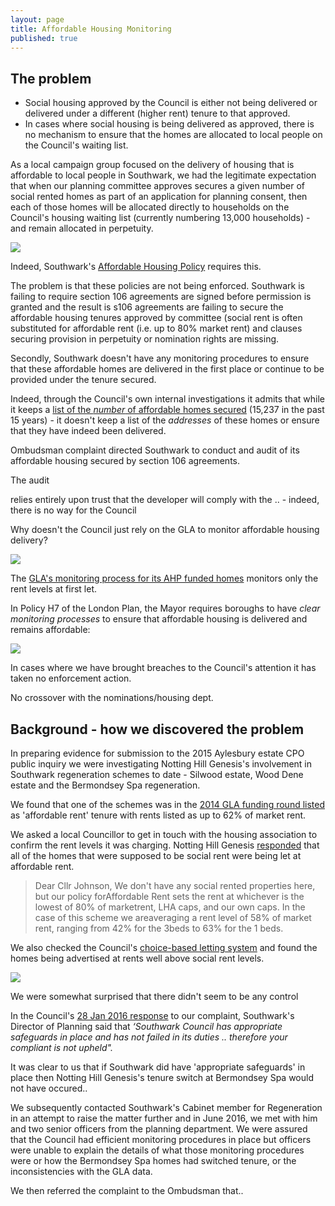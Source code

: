 ```yaml
---
layout: page
title: Affordable Housing Monitoring
published: true
---
```

## The problem

* Social housing approved by the Council is either not being delivered or delivered under a different (higher rent) tenure to that approved.
* In cases where social housing is being delivered as approved, there is no mechanism to ensure that the homes are allocated to local people on the Council's waiting list.


As a local campaign group focused on the delivery of housing that is affordable to local people in Southwark, we had the legitimate expectation that when our planning committee approves secures a given number of social rented homes as part of an application for planning consent, then each of those homes will be allocated directly to households on the Council's housing waiting list (currently numbering 13,000 households) - and remain allocated in perpetuity.

![](/img/ahspd.png)

Indeed, Southwark's [Affordable Housing Policy](file:///C:/Users/Giuseppe/AppData/Local/Temp/Draft_Affordable_Housing_SPD_2011.pdf) requires this.

The problem is that these policies are not being enforced. Southwark is failing to require section 106 agreements are signed before permission is granted and the result is s106 agreements are failing to secure the affordable housing tenures approved by committee (social rent is often substituted for affordable rent (i.e. up to 80% market rent) and clauses securing provision in perpetuity or nomination rights are missing.

Secondly, Southwark doesn't have any monitoring procedures to ensure that these affordable homes are delivered in the first place or continue to be provided under the tenure secured.

Indeed, through the Council's own internal investigations it admits that while it keeps a [list of the *number* of affordable homes secured](https://www.southwark.gov.uk/planning-and-building-control/planning-policy-and-transport-policy/monitoring/authority-monitoring-report/housing?chapter=4) (15,237 in the past 15 years) - it doesn't keep a list of the *addresses* of these homes or ensure that they have indeed been delivered.

Ombudsman complaint directed Southwark to conduct and audit of its affordable housing secured by section 106 agreements.

The audit

relies entirely upon trust that the developer will comply with the .. - indeed, there is no way for the Council

Why doesn't the Council just rely on the GLA to monitor affordable housing delivery?

![](/img/glachecklist.jpg)

The [GLA's monitoring process for its AHP funded homes](https://www.london.gov.uk/file/50558569) monitors only the rent levels at first let.

In Policy H7 of the London Plan, the Mayor requires boroughs to have *clear monitoring processes* to ensure that affordable housing is delivered and remains affordable:

![](/img/lpmonitoring.png)

In cases where we have brought breaches to the Council's attention it has taken no enforcement action.

No crossover with the nominations/housing dept.

## Background - how we discovered the problem
In preparing evidence for submission to the 2015 Aylesbury estate CPO public inquiry we were investigating Notting Hill Genesis's involvement in Southwark regeneration schemes to date - Silwood estate, Wood Dene estate and the Bermondsey Spa regeneration.

We found that one of the schemes was in the [2014 GLA funding round listed](http://35percent.org/img/GLA+Affordable+Housing+Dataset_v1_0-1.xls) as 'affordable rent' tenure with rents listed as up to 62% of market rent.

We asked a local Councillor to get in touch with the housing association to confirm the rent levels it was charging. Notting Hill Genesis [responded](http://35percent.org/img/nottinghillexchange.pdf) that all of the homes that were supposed to be social rent were being let at affordable rent.

> Dear Cllr Johnson, We don't have any social rented properties here, but our policy forAffordable Rent sets the rent at whichever is the lowest of 80% of marketrent, LHA caps, and our own caps. In the case of this scheme we areaveraging a rent level of 58% of market rent, ranging from 42% for the 3beds to 63% for the 1 beds.

We also checked the Council's [choice-based letting system](https://www.southwarkhomesearch.org.uk/) and found the homes being advertised at rents well above social rent levels.

![](/img/nhghomesearch.jpg)

We were somewhat surprised that there didn't seem to be any control

In the Council's [28 Jan 2016 response](/img/Stage1response28Jan2016.pdf) to our complaint, Southwark's Director of Planning said that _‘Southwark Council has appropriate safeguards in place and has not failed in its duties .. therefore your compliant is not upheld"._

It was clear to us that if Southwark did have 'appropriate safeguards' in place then Notting Hill Genesis's tenure switch at Bermondsey Spa would not have occured..

We subsequently contacted Southwark's Cabinet member for Regeneration in an attempt to raise the matter further and in June 2016, we met with him and two senior officers from the planning department. We were assured that the Council had efficient monitoring procedures in place but officers were unable to explain the details of what those monitoring procedures were or how the Bermondsey Spa homes had switched tenure, or the inconsistencies with the GLA data.

We then referred the complaint to the Ombudsman that..
